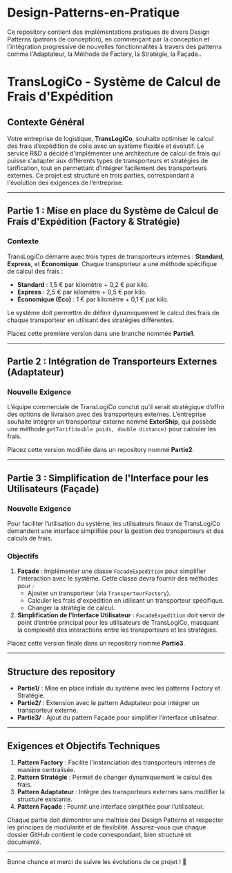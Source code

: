 # Design-Patterns-en-Pratique
Ce repository contient des implémentations pratiques de divers Design Patterns (patrons de conception), en commençant par la conception et l'intégration progressive de nouvelles fonctionnalités à travers des patterns comme l'Adaptateur, la Méthode de Factory, la Stratégie, la Façade..

# TransLogiCo - Système de Calcul de Frais d'Expédition

## Contexte Général

Votre entreprise de logistique, **TransLogiCo**, souhaite optimiser le calcul des frais d’expédition de colis avec un système flexible et évolutif. Le service R&D a décidé d'implémenter une architecture de calcul de frais qui puisse s'adapter aux différents types de transporteurs et stratégies de tarification, tout en permettant d’intégrer facilement des transporteurs externes. Ce projet est structuré en trois parties, correspondant à l'évolution des exigences de l’entreprise.

---

## Partie 1 : Mise en place du Système de Calcul de Frais d'Expédition (Factory & Stratégie)

### Contexte

TransLogiCo démarre avec trois types de transporteurs internes : **Standard**, **Express**, et **Économique**. Chaque transporteur a une méthode spécifique de calcul des frais :
- **Standard** : 1,5 € par kilomètre + 0,2 € par kilo.
- **Express** : 2,5 € par kilomètre + 0,5 € par kilo.
- **Économique (Eco)** : 1 € par kilomètre + 0,1 € par kilo.

Le système doit permettre de définir dynamiquement le calcul des frais de chaque transporteur en utilisant des stratégies différentes.

Placez cette première version dans une branche nommée **Partie1**.

---

## Partie 2 : Intégration de Transporteurs Externes (Adaptateur)

### Nouvelle Exigence

L’équipe commerciale de TransLogiCo conclut qu’il serait stratégique d’offrir des options de livraison avec des transporteurs externes. L’entreprise souhaite intégrer un transporteur externe nommé **ExterShip**, qui possède une méthode `getTarif(double poids, double distance)` pour calculer les frais.

Placez cette version modifiée dans un repository nommé **Partie2**.

---

## Partie 3 : Simplification de l'Interface pour les Utilisateurs (Façade)

### Nouvelle Exigence

Pour faciliter l’utilisation du système, les utilisateurs finaux de TransLogiCo demandent une interface simplifiée pour la gestion des transporteurs et des calculs de frais.

### Objectifs

1. **Façade** : Implémenter une classe `FacadeExpedition` pour simplifier l’interaction avec le système. Cette classe devra fournir des méthodes pour :
   - Ajouter un transporteur (via `TransporteurFactory`).
   - Calculer les frais d'expédition en utilisant un transporteur spécifique.
   - Changer la stratégie de calcul.
2. **Simplification de l'Interface Utilisateur** : `FacadeExpedition` doit servir de point d’entrée principal pour les utilisateurs de TransLogiCo, masquant la complexité des interactions entre les transporteurs et les stratégies.

Placez cette version finale dans un repository nommé **Partie3**.

---

## Structure des repository

- **Partie1/** : Mise en place initiale du système avec les patterns Factory et Stratégie.
- **Partie2/** : Extension avec le pattern Adaptateur pour intégrer un transporteur externe.
- **Partie3/** : Ajout du pattern Façade pour simplifier l’interface utilisateur.

---

## Exigences et Objectifs Techniques

1. **Pattern Factory** : Facilite l'instanciation des transporteurs internes de manière centralisée.
2. **Pattern Stratégie** : Permet de changer dynamiquement le calcul des frais.
3. **Pattern Adaptateur** : Intègre des transporteurs externes sans modifier la structure existante.
4. **Pattern Façade** : Fournit une interface simplifiée pour l’utilisateur.

Chaque partie doit démontrer une maîtrise des Design Patterns et respecter les principes de modularité et de flexibilité. Assurez-vous que chaque dossier GitHub contient le code correspondant, bien structuré et documenté.

---

Bonne chance et merci de suivre les évolutions de ce projet ! 🎉
